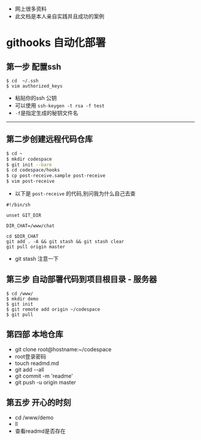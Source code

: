 * 网上很多资料
* 此文档是本人亲自实践并且成功的案例

# githooks 自动化部署

## 第一步 配置ssh
```shell
$ cd  ~/.ssh
$ vim authorized_keys
```
- 粘贴你的ssh 公钥
- 可以使用 `ssh-keygen -t rsa -f test`
-  `-f`是指定生成的秘钥文件名

<hr />

## 第二步创建远程代码仓库
```bash
$ cd ~
$ mkdir codespace
$ git init --bare
$ cd codespace/hooks
$ cp post-receive.sample post-receive
$ vim post-receive
```

- 以下是 `post-receive` 的代码,别问我为什么自己去查

```shell
#!/bin/sh

unset GIT_DIR

DIR_CHAT=/www/chat

cd $DIR_CHAT
git add . -A && git stash && git stash clear
git pull origin master

```
- git stash 注意一下

## 第三步  自动部署代码到项目根目录 - 服务器

```
$ cd /www/
$ mkdir demo
$ git init 
$ git remote add origin ~/codespace
$ git pull
```

## 第四部  本地仓库
- git clone root@hostname:~/codespace
- root登录密码
- touch readmd.md
- git add --all
- git commit -m 'readme'
- git push -u origin master 

## 第五步  开心的时刻
- cd /www/demo
- ll
- 查看readmd是否存在

